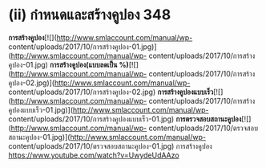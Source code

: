 # (ii)    กำหนดและสร้างคูปอง  348

  **การสร้างคูปอง**[![](http://www.smlaccount.com/manual/wp-
    content/uploads/2017/10/การสร้างคูปอง-01.jpg)](http://www.smlaccount.com/manual/wp-
    content/uploads/2017/10/การสร้างคูปอง-01.jpg)   **การสร้างคูปอง(แบบลดเป็น
    %)**[![](http://www.smlaccount.com/manual/wp-
    content/uploads/2017/10/การสร้างคูปอง-02.jpg)](http://www.smlaccount.com/manual/wp-
    content/uploads/2017/10/การสร้างคูปอง-02.jpg)
    **การสร้างคูปองแบบเร็ว**[![](http://www.smlaccount.com/manual/wp-
    content/uploads/2017/10/การสร้างคูปองแบบเร็ว-01.jpg)](http://www.smlaccount.com/manual/wp-
    content/uploads/2017/10/การสร้างคูปองแบบเร็ว-01.jpg)
    **การตรวจสอบสถานะคูปอง**[![](http://www.smlaccount.com/manual/wp-
    content/uploads/2017/10/ตรวจสอบสถานะคูปอง-01.jpg)](http://www.smlaccount.com/manual/wp-
    content/uploads/2017/10/ตรวจสอบสถานะคูปอง-01.jpg)   การสร้างคูปอง
    https://www.youtube.com/watch?v=UwydeUdAAzo

